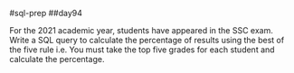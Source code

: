 #sql-prep
##day94

For the 2021 academic year, students have appeared in the SSC exam. Write a SQL query to calculate the percentage of results using the best of the five rule i.e. You must take the top five grades for each student and calculate the percentage.